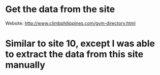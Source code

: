 # Get the data from the site 

Website: http://www.climbphilippines.com/gym-directory.html

# Similar to site 10, except I was able to extract the data from this site manually
